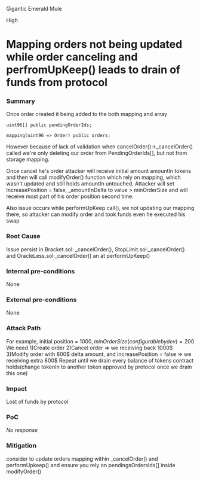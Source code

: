 Gigantic Emerald Mule

High

# Mapping orders not being updated while order canceling and perfromUpKeep() leads to drain of funds from protocol

### Summary

Once order created it being added to the both mapping and array
```solidity
uint96[] public pendingOrderIds;

mapping(uint96 => Order) public orders;
```
However because of lack of validation when cancelOrder()->_cancelOrder() called we're only deleting our order from PendingOrderIds[], but not from storage mapping.

Once cancel he's order attacker will receive initial amount amountIn tokens and then will call modifyOrder() function which rely on mapping, which wasn't updated and still holds amountIn untouched. Attacker will set IncreasePosition = false, _amountInDelta to value >  minOrderSize and will receive most part of his order position second time.

Also issue occurs while performUpKeep call(), we not updating our mapping there, so attacker can modify order and took funds even he executed his swap


### Root Cause

Issue persist in Bracket.sol: _cancelOrder(), StopLimit.sol:_cancelOrder() and OracleLess.sol:_cancelOrder() an at performUpKeep()

### Internal pre-conditions

None

### External pre-conditions

None

### Attack Path

For example, initial position = 1000$, minOrderSize(configurable by dev) = 200$
We need
1)Create order 
2)Cancel order => we receiving back 1000$
3)Modify order with 800$ delta amount, and increasePosition = false => we receiving extra 800$
Repeat until we drain every balance of tokens contract holds(change tokenIn to another token approved by protocol once we drain this one)

### Impact

Lost of funds by protocol


### PoC

_No response_

### Mitigation

consider to update orders mapping within _cancelOrder() and performUpkeep() and ensure you rely on pendingsOrdersIds[] inside modifyOrder()